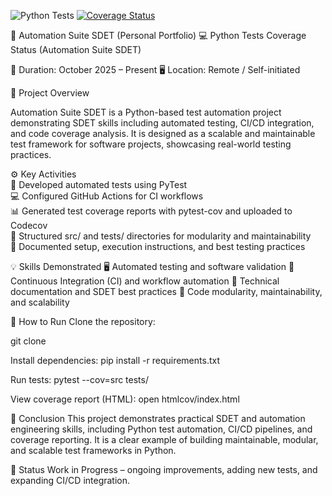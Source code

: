 ![Python Tests](https://github.com/RicardoServilla/Automation-Suite-Sdet/actions/workflows/pytest.yml/badge.svg)
[![Coverage Status](https://codecov.io/gh/RicardoServilla/Automation-Suite-Sdet/branch/main/graph/badge.svg)](https://codecov.io/gh/RicardoServilla/Automation-Suite-Sdet)

🤖 Automation Suite SDET (Personal Portfolio)
💻 Python Tests Coverage Status (Automation Suite SDET)

📅 Duration: October 2025 – Present
🖥️ Location: Remote / Self-initiated

📝 Project Overview

Automation Suite SDET is a Python-based test automation project demonstrating SDET skills including automated testing, CI/CD integration, and code coverage analysis. It is designed as a scalable and maintainable test framework for software projects, showcasing real-world testing practices.

⚙️ Key Activities  
🤖 Developed automated tests using PyTest  
💻 Configured GitHub Actions for CI workflows  
📊 Generated test coverage reports with pytest-cov and uploaded to Codecov  
🧩 Structured src/ and tests/ directories for modularity and maintainability  
📄 Documented setup, execution instructions, and best testing practices


💡 Skills Demonstrated
🖥️ Automated testing and software validation
🔄 Continuous Integration (CI) and workflow automation
📝 Technical documentation and SDET best practices
🧩 Code modularity, maintainability, and scalability

🚀 How to Run
Clone the repository:

git clone <clone here>

Install dependencies:
pip install -r requirements.txt

Run tests:
pytest --cov=src tests/

View coverage report (HTML):
open htmlcov/index.html

🏁 Conclusion
This project demonstrates practical SDET and automation engineering skills, including Python test automation, CI/CD pipelines, and coverage reporting. It is a clear example of building maintainable, modular, and scalable test frameworks in Python.

🚧 Status
Work in Progress – ongoing improvements, adding new tests, and expanding CI/CD integration.
